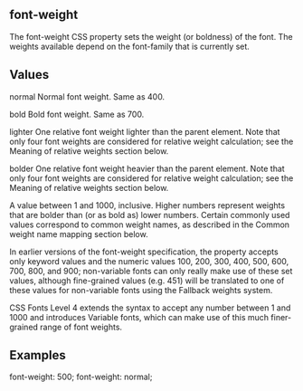 ## font-weight

The font-weight CSS property sets the weight (or boldness) of the font. The weights available depend on the font-family that is currently set.


## Values

normal
Normal font weight. Same as 400.

bold
Bold font weight. Same as 700.

lighter
One relative font weight lighter than the parent element. Note that only four font weights are considered for relative weight calculation; see the Meaning of relative weights section below.

bolder
One relative font weight heavier than the parent element. Note that only four font weights are considered for relative weight calculation; see the Meaning of relative weights section below.

<number>
A <number> value between 1 and 1000, inclusive. Higher numbers represent weights that are bolder than (or as bold as) lower numbers. Certain commonly used values correspond to common weight names, as described in the Common weight name mapping section below.

In earlier versions of the font-weight specification, the property accepts only keyword values and the numeric values 100, 200, 300, 400, 500, 600, 700, 800, and 900; non-variable fonts can only really make use of these set values, although fine-grained values (e.g. 451) will be translated to one of these values for non-variable fonts using the Fallback weights system.

CSS Fonts Level 4 extends the syntax to accept any number between 1 and 1000 and introduces Variable fonts, which can make use of this much finer-grained range of font weights.

## Examples

font-weight: 500;
font-weight: normal;
